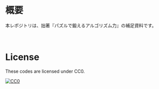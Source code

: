 # 概要

本レポジトリは、拙著『パズルで鍛えるアルゴリズム力』の補足資料です。





　

# License

These codes are licensed under CC0.

[![CC0](http://i.creativecommons.org/p/zero/1.0/88x31.png "CC0")](http://creativecommons.org/publicdomain/zero/1.0/deed.ja)